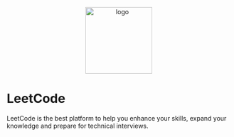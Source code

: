 <p align="center">
  <img width="150px" src="https://leetcode.com/static/images/LeetCode_logo_rvs.png" alt="logo">
</p>

# LeetCode

LeetCode is the best platform to help you enhance your skills, expand your knowledge and prepare for technical interviews.
